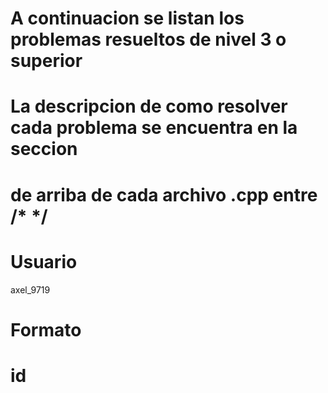 # A continuacion se listan los problemas resueltos de nivel 3 o superior
# La descripcion de como resolver cada problema se encuentra en la seccion 
# de arriba de cada archivo .cpp entre /*   */


# Usuario 
axel_9719

# Formato 
# id


